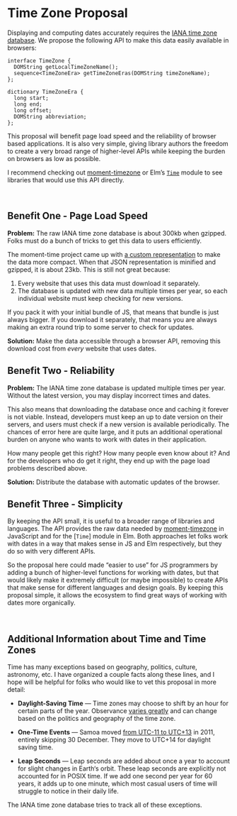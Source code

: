 # Time Zone Proposal

Displaying and computing dates accurately requires the [IANA time zone database](https://en.wikipedia.org/wiki/Tz_database). We propose the following API to make this data easily available in browsers:

```
interface TimeZone {
  DOMString getLocalTimeZoneName();
  sequence<TimeZoneEra> getTimeZoneEras(DOMString timeZoneName);
};

dictionary TimeZoneEra {
  long start;
  long end;
  long offset;
  DOMString abbreviation;
};
```

This proposal will benefit page load speed and the reliability of browser based applications. It is also very simple, giving library authors the freedom to create a very broad range of higher-level APIs while keeping the burden on browsers as low as possible.

I recommend checking out [moment-timezone](https://github.com/moment/moment-timezone) or Elm’s [`Time`](https://github.com/elm-lang/core/blob/dev/src/Time.elm) module to see libraries that would use this API directly.

<br>

## Benefit One - Page Load Speed

**Problem:** The raw IANA time zone database is about 300kb when gzipped. Folks must do a bunch of tricks to get this data to users efficiently.

The moment-time project came up with [a custom representation](https://github.com/moment/moment-timezone/blob/develop/data/packed/latest.json) to make the data more compact. When that JSON representation is minified and gzipped, it is about 23kb. This is still not great because:

1. Every website that uses this data must download it separately.
2. The database is updated with new data multiple times per year, so each individual website must keep checking for new versions.

If you pack it with your initial bundle of JS, that means that bundle is just always bigger. If you download it separately, that means you are always making an extra round trip to some server to check for updates.

**Solution:** Make the data accessible through a browser API, removing this download cost from *every* website that uses dates.


## Benefit Two - Reliability

**Problem:** The IANA time zone database is updated multiple times per year. Without the latest version, you may display incorrect times and dates.

This also means that downloading the database once and caching it forever is not viable. Instead, developers must keep an up to date version on their servers, and users must check if a new version is available periodically. The chances of error here are quite large, and it puts an additional operational burden on anyone who wants to work with dates in their application.

How many people get this right? How many people even know about it? And for the developers who do get it right, they end up with the page load problems described above.

**Solution:** Distribute the database with automatic updates of the browser.


## Benefit Three - Simplicity

By keeping the API small, it is useful to a broader range of libraries and languages. The API provides the raw data needed by [moment-timezone](https://github.com/moment/moment-timezone) in JavaScript and for the [`Time`] module in Elm. Both approaches let folks work with dates in a way that makes sense in JS and Elm respectively, but they do so with very different APIs.

So the proposal here could made “easier to use” for JS programmers by adding a bunch of higher-level functions for working with dates, but that would likely make it extremely difficult (or maybe impossible) to create APIs that make sense for different languages and design goals. By keeping this proposal simple, it allows the ecosystem to find great ways of working with dates more organically.

<br>

## Additional Information about Time and Time Zones

Time has many exceptions based on geography, politics, culture, astronomy, etc. I have organized a couple facts along these lines, and I hope will be helpful for folks who would like to vet this proposal in more detail:

  - **Daylight-Saving Time** &mdash; Time zones may choose to shift by an hour for certain parts of the year. Observance [varies greatly](https://en.wikipedia.org/wiki/Daylight_saving_time_by_country) and can change based on the politics and geography of the time zone.

  - **One-Time Events** &mdash; Samoa moved [from UTC-11 to UTC+13](https://en.wikipedia.org/wiki/Time_in_Samoa) in 2011, entirely skipping 30 December. They move to UTC+14 for daylight saving time.
  
  - **Leap Seconds** &mdash; Leap seconds are added about once a year to account for slight changes in Earth‘s orbit. These leap seconds are explicitly not accounted for in POSIX time. If we add one second per year for 60 years, it adds up to one minute, which most casual users of time will struggle to notice in their daily life.

The IANA time zone database tries to track all of these exceptions.
